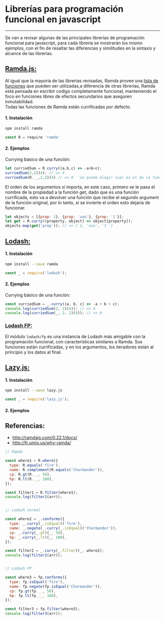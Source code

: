 # Librerías para programación funcional en javascript
---
Se van a revisar algunas de las principales librerías de programación funcional
para javascript, para cada libreria se mostrarán los mismo ejemplos, con el fin de resaltar las diferencias y similitudes en la sintaxis y alcance de las librerias.


## [Ramda.js: ](http://ramdajs.com/)
Al igual que la mayoría de las librerias revisadas, Ramda provee una [lista de funciones](http://ramdajs.com/0.22.1/docs/) que pueden ser utilizadas,a diferencia de otras librerías, Ramda está pensada en escribir codigo completamente funcional, manteniendo el foco en funciones libres de efectos secundarios que aseguren inmutabilidad.   
Todas las funciones de Ramda están currificadas por defecto.

#### 1. Instalación

```javascript
npm install ramda
```

```javascript
const R = require 'ramda'
```

#### 2. Ejemplos
Currying básico de una función:
```javascript
let curriedSum = R.curry((a,b,c) => -a+b+c);
curriedSum(2,2)(4); // => 4
curriedSum(R.__,2,2)(4) // => 0  'se puede elegir cual es el de la función original que recibe la función currificada'
```

El orden de los argumentos sí importa, en este caso, primero se le pasa el nombre de la propiedad a la función get, dado que es una función currificada, esto va a devolver una función que recibe el segundo argument de la función original, por lo tanto, si se invierte el orden esto dejaría de funcionar.
```javascript
let objects = [{prop: 1}, {prop: 'uno'}, {prop: '1'}];
let get = R.curry((property, object) => object[property]);
objects.map(get('prop')); // => [ 1, 'uno', '1' ]
```


## [Lodash:](https://lodash.com/)

#### 1. Instalación

```sh
npm install --save ramda
```

```javascript
const _ = require('lodash');
```

#### 2. Ejemplos
Currying básico de una función:
```javascript
const curriedSum = _.curry((a, b, c) => -a + b + c);
console.log(curriedSum(2, 2)(4)); // => 4
console.log(curriedSum(_, 2, 2)(4)); // => 0
```

### [Lodash FP:](https://github.com/lodash/lodash/wiki/FP-Guide)
El módulo `lodash/fp` es una instancia de Lodash más amigable con la programación funcional, con características similares a Ramda. Sus funciones están currificadas, y en los argumentos, los iteradores están al principio y los datos al final.


## [Lazy.js:](http://danieltao.com/lazy.js/)

#### 1. Instalación

```sh
npm install --save lazy.js
```

```javascript
const _ = require('lazy.js');
```

#### 2. Ejemplos



## Referencias:
* http://ramdajs.com/0.22.1/docs/
* http://fr.umio.us/why-ramda/





```javascript
// Ramda

const where1 = R.where({
  type: R.equals('fire'),
  name: R.complement(R.equals('Charmander')),
  cp: R.gt(R.__, 50),
  hp: R.lt(R.__, 100),
});

const filter1 = R.filter(where1);
console.log(filter1(arr));


// Lodash normal

const where2 = _.conforms({
  type: _.curry(_.isEqual)('fire'),
  name: _.negate(_.curry(_.isEqual)('Charmander')),
  cp: _.curry(_.gt)(_, 50),
  hp: _.curry(_.lt)(_, 100),
});

const filter2 = _.curry(_.filter)(_, where2);
console.log(filter2(arr));


// Lodash FP

const where3 = fp.conforms({
  type: fp.isEqual('fire'),
  name: fp.negate(fp.isEqual('Charmander')),
  cp: fp.gt(fp.__, 50),
  hp: fp.lt(fp.__, 100),
});

const filter3 = fp.filter(where3);
console.log(filter3(arr));
```

